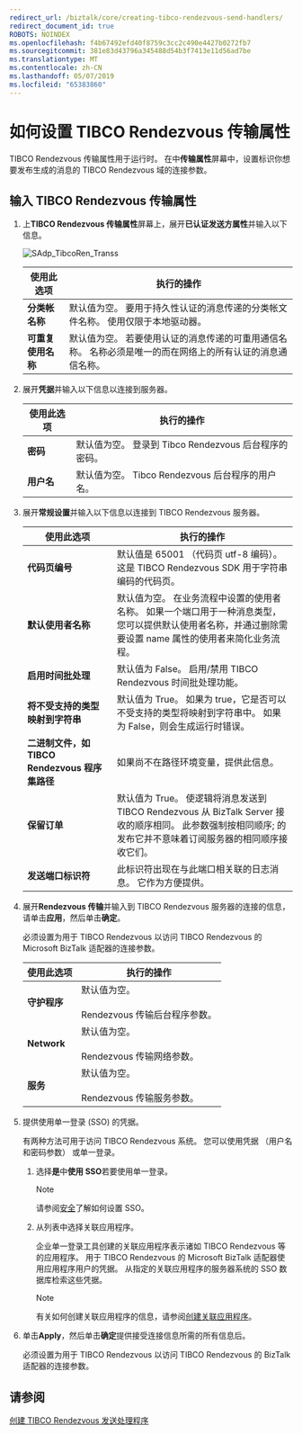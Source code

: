 ```yaml
---
redirect_url: /biztalk/core/creating-tibco-rendezvous-send-handlers/
redirect_document_id: true
ROBOTS: NOINDEX
ms.openlocfilehash: f4b67492efd40f8759c3cc2c490e4427b0272fb7
ms.sourcegitcommit: 381e83d43796a345488d54b3f7413e11d56ad7be
ms.translationtype: MT
ms.contentlocale: zh-CN
ms.lasthandoff: 05/07/2019
ms.locfileid: "65383860"
---
```

# <a name="how-to-set-tibco-rendezvous-transport-properties"></a>如何设置 TIBCO Rendezvous 传输属性
TIBCO Rendezvous 传输属性用于运行时。 在中**传输属性**屏幕中，设置标识你想要发布生成的消息的 TIBCO Rendezvous 域的连接参数。  
  
## <a name="enter-tibco-rendezvous-transport-properties"></a>输入 TIBCO Rendezvous 传输属性  
  
1.  上**TIBCO Rendezvous 传输属性**屏幕上，展开**已认证发送方属性**并输入以下信息。  
  
     ![](../core/media/sadp-tibcoren-transs.gif "SAdp_TibcoRen_Transs")  
  
    |使用此选项|执行的操作|  
    |--------------|----------------|  
    |**分类帐名称**|默认值为空。 要用于持久性认证的消息传递的分类帐文件名称。 使用仅限于本地驱动器。|  
    |**可重复使用名称**|默认值为空。 若要使用认证的消息传递的可重用通信名称。 名称必须是唯一的而在网络上的所有认证的消息通信名称。|  
  
2.  展开**凭据**并输入以下信息以连接到服务器。  
  
    |使用此选项|执行的操作|  
    |--------------|----------------|  
    |**密码**|默认值为空。 登录到 Tibco Rendezvous 后台程序的密码。|  
    |**用户名**|默认值为空。 Tibco Rendezvous 后台程序的用户名。|  
  
3.  展开**常规设置**并输入以下信息以连接到 TIBCO Rendezvous 服务器。  
  
    |使用此选项|执行的操作|  
    |--------------|----------------|  
    |**代码页编号**|默认值是 65001 （代码页 utf-8 编码）。 这是 TIBCO Rendezvous SDK 用于字符串编码的代码页。|  
    |**默认使用者名称**|默认值为空。 在业务流程中设置的使用者名称。 如果一个端口用于一种消息类型，您可以提供默认使用者名称，并通过删除需要设置 name 属性的使用者来简化业务流程。|  
    |**启用时间批处理**|默认值为 False。 启用/禁用 TIBCO Rendezvous 时间批处理功能。|  
    |**将不受支持的类型映射到字符串**|默认值为 True。 如果为 true，它是否可以不受支持的类型将映射到字符串中。 如果为 False，则会生成运行时错误。|  
    |**二进制文件，如 TIBCO Rendezvous 程序集路径**|如果尚不在路径环境变量，提供此信息。|  
    |**保留订单**|默认值为 True。 使逻辑将消息发送到 TIBCO Rendezvous 从 BizTalk Server 接收的顺序相同。 此参数强制按相同顺序; 的发布它并不意味着订阅服务器的相同顺序接收它们。|  
    |**发送端口标识符**|此标识符出现在与此端口相关联的日志消息。 它作为方便提供。|  
  
4.  展开**Rendezvous 传输**并输入到 TIBCO Rendezvous 服务器的连接的信息，请单击**应用**，然后单击**确定**。  
  
     必须设置为用于 TIBCO Rendezvous 以访问 TIBCO Rendezvous 的 Microsoft BizTalk 适配器的连接参数。  
  
    |使用此选项|执行的操作|  
    |--------------|----------------|  
    |**守护程序**|默认值为空。<br /><br /> Rendezvous 传输后台程序参数。|  
    |**Network**|默认值为空。<br /><br /> Rendezvous 传输网络参数。|  
    |**服务**|默认值为空。<br /><br /> Rendezvous 传输服务参数。|  
  
5.  提供使用单一登录 (SSO) 的凭据。  
  
     有两种方法可用于访问 TIBCO Rendezvous 系统。 您可以使用凭据 （用户名和密码参数） 或单一登录。  
  
    1.  选择**是**中**使用 SSO**若要使用单一登录。  
  
        > [!NOTE]
        >  请参阅[安全](../core/security-in-biztalk-adapter-for-tibco-rendezvous.md)了解如何设置 SSO。  
  
    2.  从列表中选择关联应用程序。  
  
         企业单一登录工具创建的关联应用程序表示诸如 TIBCO Rendezvous 等的应用程序。 用于 TIBCO Rendezvous 的 Microsoft BizTalk 适配器使用应用程序用户的凭据。 从指定的关联应用程序的服务器系统的 SSO 数据库检索这些凭据。  
  
        > [!NOTE]
        >  有关如何创建关联应用程序的信息，请参阅[创建关联应用程序](../core/creating-affiliate-applications1.md)。  
  
6.  单击**Apply**，然后单击**确定**提供接受连接信息所需的所有信息后。  
  
     必须设置为用于 TIBCO Rendezvous 以访问 TIBCO Rendezvous 的 BizTalk 适配器的连接参数。  
  
## <a name="see-also"></a>请参阅  
 [创建 TIBCO Rendezvous 发送处理程序](../core/creating-tibco-rendezvous-send-handlers.md)